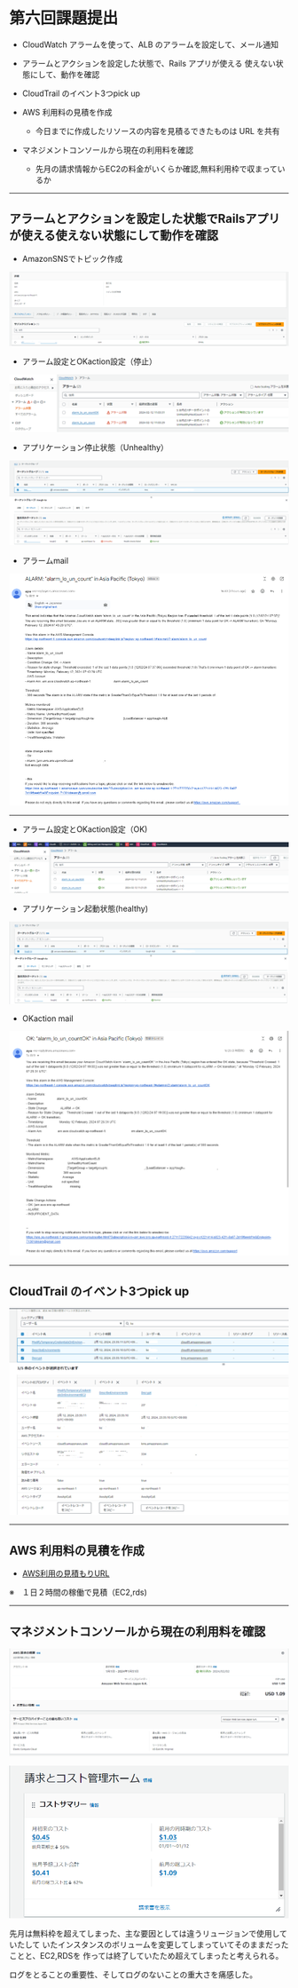 # 第六回課題提出




* CloudWatch アラームを使って、ALB のアラームを設定して、メール通知

* アラームとアクションを設定した状態で、Rails アプリが使える
使えない状態にして、動作を確認


*  CloudTrail のイベント3つpick up




* AWS 利用料の見積を作成
  - 今日までに作成したリソースの内容を見積るできたものは URL を共有
   

* マネジメントコンソールから現在の利用料を確認
  * 先月の請求情報からEC2の料金がいくらか確認,無料利用枠で収まっているか
  




* * *

## アラームとアクションを設定した状態でRailsアプリが使える使えない状態にして動作を確認
* AmazonSNSでトピック作成

![topic](img/snstpic.png)


* アラーム設定とOKaction設定（停止）

![unhealthy](img/cloudwatchアラーム.png)

* アプリケーション停止状態（Unhealthy）

![unhealthy](img/ターゲットunheal.png)

* アラームmail

![unhealthy](img/alarmcountmail.png)

* * * *

* アラーム設定とOKaction設定（OK)

![healthy](img/cloudwatchok.png)

* アプリケーション起動状態(healthy)

![healthy](img/ターゲットheal.png)

* OKaction mail

![healthy](img/alarmcountOKmail.png)


* * * *


## CloudTrail のイベント3つpick up
![pickup](img/ibennto.png)


* * * *


## AWS 利用料の見積を作成

* [AWS利用の見積もりURL](https://calculator.aws/#/estimate?id=cf24c750eaf66109498a42a4c68d80c8ae948b2c)

 ※　１日２時間の稼働で見積（EC2,rds)

* * *

## マネジメントコンソールから現在の利用料を確認

![bill](img/1gatubilli.png)

![bill](img/1gatu2gatu.png)

先月は無料枠を超えてしまった、主な要因としては違うリュージョンで使用していたして
いたインスタンスのボリュームを変更してしまっていてそのままだったことと、EC2,RDSを
作っては終了していたため超えてしまったと考えられる。

ログをとることの重要性、そしてログのないことの重大さを痛感した。



